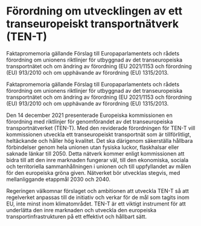 # Förordning om utvecklingen av ett transeuropeiskt transportnätverk (TEN-T)

Faktapromemoria gällande Förslag till Europaparlamentets och rådets förordning om unionens riktlinjer för utbyggnad av det transeuropeiska transportnätet och om ändring av förordning (EU 2021/1153 och förordning (EU) 913/2010 och om upphävande av förordning (EU) 1315/2013.

Faktapromemoria gällande Förslag till Europaparlamentets och rådets förordning om unionens riktlinjer för utbyggnad av det transeuropeiska transportnätet och om ändring av förordning (EU 2021/1153 och förordning (EU) 913/2010 och om upphävande av förordning (EU) 1315/2013.

Den 14 december 2021 presenterade Europeiska kommissionen en förordning med riktlinjer för genomförandet av det transeuropeiska transportnätverket (TEN-T). Med den reviderade förordningen för TEN-T vill kommissionen utveckla ett transeuropeiskt transportnät som är tillförlitligt, heltäckande och håller hög kvalitet. Det ska därigenom säkerställa hållbara förbindelser genom hela unionen utan fysiska luckor, flaskhalsar eller saknade länkar till 2050. Detta nätverk kommer enligt kommissionen att bidra till att den inre marknaden fungerar väl, till den ekonomiska, sociala och territoriella sammanhållningen i unionen och till uppfyllandet av målen för den europeiska gröna given. Nätverket bör utvecklas stegvis, med mellanliggande etappmål 2030 och 2040.

Regeringen välkomnar förslaget och ambitionen att utveckla TEN-T så att regelverket anpassas till de initiativ och verkar för de mål som tagits inom EU, inte minst inom klimatområdet. TEN-T är ett viktigt instrument för att underlätta den inre marknaden och utveckla den europeiska transportinfrastrukturen på ett effektivt och hållbart sätt.
